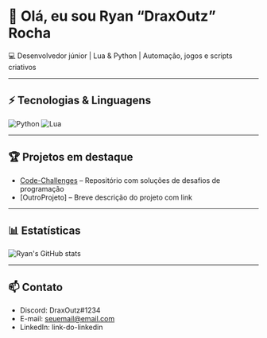 # 👋 Olá, eu sou Ryan “DraxOutz” Rocha

💻 Desenvolvedor júnior | Lua & Python | Automação, jogos e scripts criativos  

---

## ⚡ Tecnologias & Linguagens
![Python](https://img.shields.io/badge/-Python-3776AB?style=flat&logo=python&logoColor=white)
![Lua](https://img.shields.io/badge/-Lua-000080?style=flat&logo=lua&logoColor=white)

---

## 🏆 Projetos em destaque
- [Code-Challenges](link-do-repo) – Repositório com soluções de desafios de programação
- [OutroProjeto] – Breve descrição do projeto com link

---

## 📊 Estatísticas
![Ryan's GitHub stats](https://github-readme-stats.vercel.app/api?username=DraxOutz&show_icons=true&theme=radical)

---

## 📫 Contato
- Discord: DraxOutz#1234
- E-mail: seuemail@email.com
- LinkedIn: link-do-linkedin

